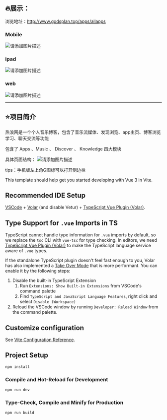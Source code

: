 ## 🔥展示：

浏览地址：http://www.godsplan.top/apps/allapps

### Mobile

![请添加图片描述](https://img-blog.csdnimg.cn/edba4045c2f84d2795b3f3f61454257f.png)

### ipad
![请添加图片描述](https://img-blog.csdnimg.cn/3de710a3c6a04de891e9f353f79924ac.png)


### web
![请添加图片描述](https://img-blog.csdnimg.cn/626f5957b9c143a89416cac6f5fcaa42.gif)



---


## ⭐项目简介

热浪网是一个个人音乐博客，包含了音乐流媒体、发现浏览、app主页、博客浏览学习、聊天交流等功能

包含了 Apps 、Music 、 Discover 、 Knowledge 四大模块

具体页面结构：
![请添加图片描述](https://img-blog.csdnimg.cn/57948a03f0e14c3797717693e43ab468.png)

tips：手机版左上角G图标可以打开侧边栏



This template should help get you started developing with Vue 3 in Vite.

## Recommended IDE Setup

[VSCode](https://code.visualstudio.com/) + [Volar](https://marketplace.visualstudio.com/items?itemName=johnsoncodehk.volar) (and disable Vetur) + [TypeScript Vue Plugin (Volar)](https://marketplace.visualstudio.com/items?itemName=johnsoncodehk.vscode-typescript-vue-plugin).

## Type Support for `.vue` Imports in TS

TypeScript cannot handle type information for `.vue` imports by default, so we replace the `tsc` CLI with `vue-tsc` for type checking. In editors, we need [TypeScript Vue Plugin (Volar)](https://marketplace.visualstudio.com/items?itemName=johnsoncodehk.vscode-typescript-vue-plugin) to make the TypeScript language service aware of `.vue` types.

If the standalone TypeScript plugin doesn't feel fast enough to you, Volar has also implemented a [Take Over Mode](https://github.com/johnsoncodehk/volar/discussions/471#discussioncomment-1361669) that is more performant. You can enable it by the following steps:

1. Disable the built-in TypeScript Extension
    1) Run `Extensions: Show Built-in Extensions` from VSCode's command palette
    2) Find `TypeScript and JavaScript Language Features`, right click and select `Disable (Workspace)`
2. Reload the VSCode window by running `Developer: Reload Window` from the command palette.

## Customize configuration

See [Vite Configuration Reference](https://vitejs.dev/config/).

## Project Setup

```sh
npm install
```

### Compile and Hot-Reload for Development

```sh
npm run dev
```

### Type-Check, Compile and Minify for Production

```sh
npm run build


```
